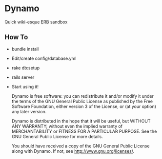 Dynamo
=========

Quick wiki-esque ERB sandbox

How To
------
* bundle install
* Edit/create config/database.yml 
* rake db:setup
* rails server
* Start using it!


    Dynamo is free software: you can redistribute it and/or modify
    it under the terms of the GNU General Public License as published by
    the Free Software Foundation, either version 3 of the License, or
    (at your option) any later version.

    Dynamo is distributed in the hope that it will be useful,
    but WITHOUT ANY WARRANTY; without even the implied warranty of
    MERCHANTABILITY or FITNESS FOR A PARTICULAR PURPOSE.  See the
    GNU General Public License for more details.

    You should have received a copy of the GNU General Public License
    along with Dynamo.  If not, see <http://www.gnu.org/licenses/>.

